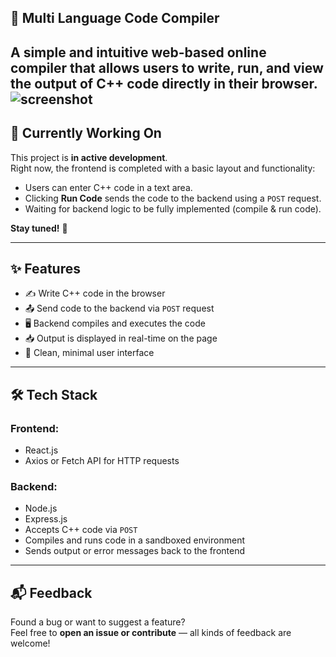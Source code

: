 ## 🧠 Multi Language Code Compiler

A simple and intuitive web-based **online compiler** that allows users to write, run, and view the output of **C++ code** directly in their browser.
![screenshot](https://github.com/MayankGEHU/MultiLangCompiler/raw/master/frontend/src/assets/screenshot.png)
---

## 🚧 Currently Working On

This project is **in active development**.  
Right now, the frontend is completed with a basic layout and functionality:

- Users can enter C++ code in a text area.
- Clicking **Run Code** sends the code to the backend using a `POST` request.
- Waiting for backend logic to be fully implemented (compile & run code).

**Stay tuned!** 🔧

---

## ✨ Features

- ✍️ Write C++ code in the browser  
- 📤 Send code to the backend via `POST` request  
- 🖥️ Backend compiles and executes the code  
- 📥 Output is displayed in real-time on the page  
- 🧼 Clean, minimal user interface  

---

## 🛠️ Tech Stack

### Frontend:
- React.js  
- Axios or Fetch API for HTTP requests  

### Backend:
- Node.js  
- Express.js  
- Accepts C++ code via `POST`  
- Compiles and runs code in a sandboxed environment  
- Sends output or error messages back to the frontend  

---

## 📬 Feedback

Found a bug or want to suggest a feature?  
Feel free to **open an issue or contribute** — all kinds of feedback are welcome!
